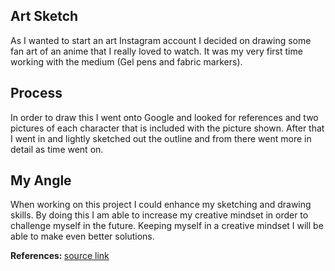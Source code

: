 ## Art Sketch

As I wanted to start an art Instagram account I decided on drawing some fan art of an anime that I really loved to watch. It was my very first time working with the medium (Gel pens and fabric markers). 

## Process
In order to draw this I went onto Google and looked for references and two pictures of each character that is included with the picture shown. After that I went in and lightly sketched out the outline and from there went more in detail as time went on.

## My Angle

When working on this project I could enhance my sketching and drawing skills. By doing this I am able to increase my creative mindset in order to challenge myself in the future. Keeping myself in a creative mindset I will be able to make even better solutions.

<div>
    <strong> References: </strong>
    <a href="https://usergeneratededucation.wordpress.com/2015/03/15/the-creativity-mindset/#:~:text=Mindsets%20are%20simply%20defined%20as,with%20a%20given%20skill%20set."> source link </a>
</div>